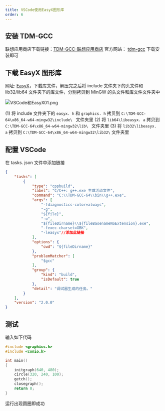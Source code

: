 ```yaml
---
title: VSCode使用EasyX图形库
order: 6
---
```


## 安装 TDM-GCC

联想应用商店下载链接：[TDM-GCC-联想应用商店](https://lestore.lenovo.com/detail/L101412)
官方网站： [tdm-gcc](https://jmeubank.github.io/tdm-gcc/)
下载安装即可

## 下载 EasyX 图形库
网址: [EasyX](https://codebus.cn/bestans/easyx-for-mingw)，下载库文件，解压完之后将 include 文件夹下的头文件和 lib32/lib64 文件夹下的库文件，分别拷贝到 MinGW 的头文件和库文件文件夹中

![VSCode和EasyX01.png](https://zhf-picture.oss-cn-qingdao.aliyuncs.com/my-img/VSCode和EasyX01.png)

(1) 将 include 文件夹下的 `easyx. h` 和 `graphics. h` 拷贝到 `C:\TDM-GCC-64\x86_64-w64-mingw32\include\ ` 文件夹里
(2) 将 `lib64\libeasyx. a` 拷贝到 `C:\TDM-GCC-64\x86_64-w64-mingw32\lib\ ` 文件夹里
(3) 将 `lib32\libeasyx. a` 拷贝到 `C:\TDM-GCC-64\x86_64-w64-mingw32\lib32\` 文件夹里
## 配置 VSCode
在 tasks. json 文件中添加链接
```json
{
    "tasks": [
        {
            "type": "cppbuild",
            "label": "C/C++: g++.exe 生成活动文件",
            "command": "C:\\TDM-GCC-64\\bin\\g++.exe",
            "args": [
                "-fdiagnostics-color=always",
                "-g",
                "${file}",
                "-o",
                "${fileDirname}\\${fileBasenameNoExtension}.exe",
                "-fexec-charset=GBK",
                "-leasyx"//添加此链接
            ],
            "options": {
                "cwd": "${fileDirname}"
            },
            "problemMatcher": [
                "$gcc"
            ],
            "group": {
                "kind": "build",
                "isDefault": true
            },
            "detail": "调试器生成的任务。"
        }
    ],
    "version": "2.0.0"
}
```
## 测试
输入如下代码
```c
#include <graphics.h>
#include <conio.h>

int main()
{
    initgraph(640, 480);
    circle(320, 240, 100);
    getch();
    closegraph();
    return 0;
}
```
运行出现圆圈即成功
